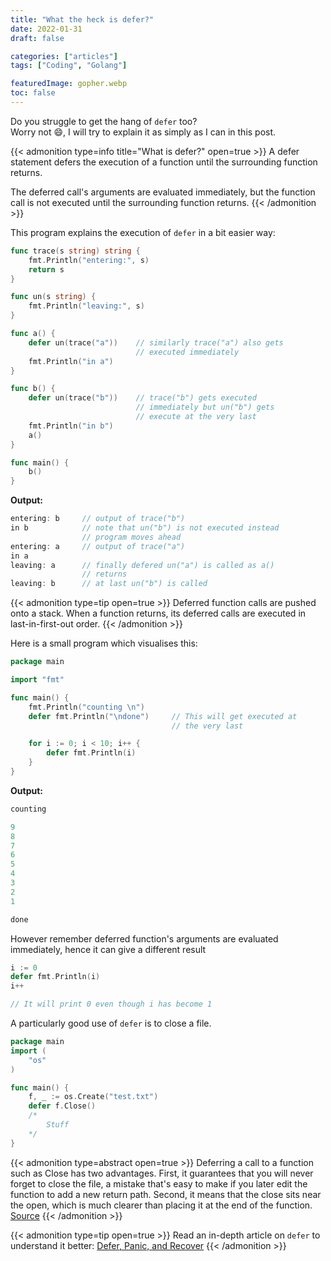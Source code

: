 ```yaml
---
title: "What the heck is defer?"
date: 2022-01-31
draft: false

categories: ["articles"]
tags: ["Coding", "Golang"]

featuredImage: gopher.webp
toc: false
---
```


Do you struggle to get the hang of `defer` too?\
Worry not :smile:, I will try to explain it as simply as I can in this post.

<!--more-->

{{< admonition type=info title="What is defer?" open=true >}}
A defer statement defers the execution of a function until the surrounding function returns.

The deferred call's arguments are evaluated immediately, but the function call is not executed until the surrounding function returns.
{{< /admonition >}}

This program explains the execution of `defer` in a bit easier way:

```go
func trace(s string) string {
    fmt.Println("entering:", s)
    return s
}

func un(s string) {
    fmt.Println("leaving:", s)
}

func a() {
    defer un(trace("a"))    // similarly trace("a") also gets
                            // executed immediately
    fmt.Println("in a")
}

func b() {
    defer un(trace("b"))    // trace("b") gets executed
                            // immediately but un("b") gets
                            // execute at the very last
    fmt.Println("in b")
    a()
}

func main() {
    b()
}
```

**Output:**

```go
entering: b     // output of trace("b")
in b            // note that un("b") is not executed instead
                // program moves ahead
entering: a     // output of trace("a")
in a
leaving: a      // finally defered un("a") is called as a()
                // returns
leaving: b      // at last un("b") is called
```

{{< admonition type=tip open=true >}}
Deferred function calls are pushed onto a stack.
When a function returns, its deferred calls are executed in last-in-first-out order.
{{< /admonition >}}

Here is a small program which visualises this:

```go
package main

import "fmt"

func main() {
    fmt.Println("counting \n")
    defer fmt.Println("\ndone")     // This will get executed at
                                    // the very last

    for i := 0; i < 10; i++ {
        defer fmt.Println(i)
    }
}
```

**Output:**

```go
counting

9
8
7
6
5
4
3
2
1

done
```

However remember deferred function's arguments are evaluated immediately, hence it can give a different result

```go
i := 0
defer fmt.Println(i)
i++

// It will print 0 even though i has become 1
```


A particularly good use of `defer` is to close a file.

```go
package main
import (
    "os"
)

func main() {
    f, _ := os.Create("test.txt")
    defer f.Close()
    /*
        Stuff
    */
}
```

{{< admonition type=abstract open=true >}}
Deferring a call to a function such as Close has two advantages. First, it guarantees that you will never forget to close the file, a mistake that's easy to make if you later edit the function to add a new return path.
Second, it means that the close sits near the open, which is much clearer than placing it at the end of the function.
[Source](https://go.dev/doc/effective_go#defer)
{{< /admonition >}}

{{< admonition type=tip open=true >}}
Read an in-depth article on `defer` to understand it better: [Defer, Panic, and Recover](https://go.dev/blog/defer-panic-and-recover)
{{< /admonition >}}
